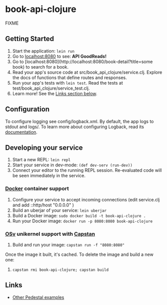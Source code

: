 # book-api-clojure

FIXME

## Getting Started

1. Start the application: `lein run`
2. Go to [localhost:8080](http://localhost:8080/) to see: **API GoodReads!**
3. Go to [localhost:8080](http://localhost:8080/book-detail?title=some book) to search for a book.
3. Read your app's source code at src/book_api_clojure/service.clj. Explore the docs of functions
   that define routes and responses.
4. Run your app's tests with `lein test`. Read the tests at test/book_api_clojure/service_test.clj.
5. Learn more! See the [Links section below](#links).


## Configuration

To configure logging see config/logback.xml. By default, the app logs to stdout and logs/.
To learn more about configuring Logback, read its [documentation](http://logback.qos.ch/documentation.html).


## Developing your service

1. Start a new REPL: `lein repl`
2. Start your service in dev-mode: `(def dev-serv (run-dev))`
3. Connect your editor to the running REPL session.
   Re-evaluated code will be seen immediately in the service.

### [Docker](https://www.docker.com/) container support

1. Configure your service to accept incoming connections (edit service.clj and add  ::http/host "0.0.0.0" )
2. Build an uberjar of your service: `lein uberjar`
3. Build a Docker image: `sudo docker build -t book-api-clojure .`
4. Run your Docker image: `docker run -p 8080:8080 book-api-clojure`

### [OSv](http://osv.io/) unikernel support with [Capstan](http://osv.io/capstan/)

1. Build and run your image: `capstan run -f "8080:8080"`

Once the image it built, it's cached.  To delete the image and build a new one:

1. `capstan rmi book-api-clojure; capstan build`


## Links
* [Other Pedestal examples](http://pedestal.io/samples)
